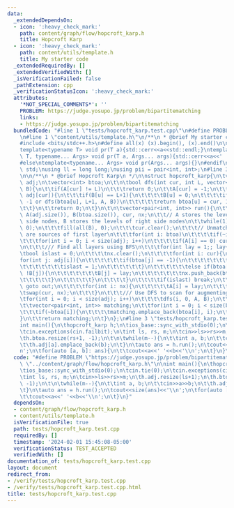 ```yaml
---
data:
  _extendedDependsOn:
  - icon: ':heavy_check_mark:'
    path: content/graph/flow/hopcroft_karp.h
    title: Hopcroft Karp
  - icon: ':heavy_check_mark:'
    path: content/utils/template.h
    title: My starter code
  _extendedRequiredBy: []
  _extendedVerifiedWith: []
  _isVerificationFailed: false
  _pathExtension: cpp
  _verificationStatusIcon: ':heavy_check_mark:'
  attributes:
    '*NOT_SPECIAL_COMMENTS*': ''
    PROBLEM: https://judge.yosupo.jp/problem/bipartitematching
    links:
    - https://judge.yosupo.jp/problem/bipartitematching
  bundledCode: "#line 1 \"tests/hopcroft_karp.test.cpp\"\n#define PROBLEM \"https://judge.yosupo.jp/problem/bipartitematching\"\
    \n#line 1 \"content/utils/template.h\"\n/**\n * @brief My starter code\n */\n\n\
    #include <bits/stdc++.h>\n#define all(x) (x).begin(), (x).end()\n\n#ifdef LOCAL\n\
    template<typename T> void pr(T a){std::cerr<<a<<std::endl;}\ntemplate<typename\
    \ T, typename... Args> void pr(T a, Args... args){std::cerr<<a<<' ',pr(args...);}\n\
    #else\ntemplate<typename... Args> void pr(Args... args){}\n#endif\n\nusing namespace\
    \ std;\nusing ll = long long;\nusing pii = pair<int, int>;\n#line 3 \"content/graph/flow/hopcroft_karp.h\"\
    \n\n/**\n * @brief Hopcroft Karp\n */\n\nstruct hopcroft_karp{\n\tvector<vector<int>>\
    \ adj;\n\tvector<int> btoa;\n\t\n\tbool dfs(int cur, int L, vector<int>& A, vector<int>&\
    \ B){\n\t\tif(A[cur] != L)\n\t\t\treturn 0;\n\t\tA[cur] = -1;\n\t\tfor(int u:\
    \ adj[cur]){\n\t\t\tif(B[u] == L+1){\n\t\t\t\tB[u] = 0;\n\t\t\t\tif(btoa[u] ==\
    \ -1 or dfs(btoa[u], L+1, A, B))\n\t\t\t\t\treturn btoa[u] = cur, 1;\n\t\t\t}\n\
    \t\t}\n\t\treturn 0;\n\t}\n\t\n\tvector<pair<int, int>> run(){\n\t\tvector<int>\
    \ A(adj.size()), B(btoa.size()), cur, nx;\n\t\t// A stores the levels of left\
    \ side nodes, B stores the levels of right side nodes\n\t\twhile(1){\n\t\t\tfill(all(A),\
    \ 0);\n\t\t\tfill(all(B), 0);\n\t\t\tcur.clear();\n\t\t\t// Unmatched A nodes\
    \ are sources of first layer\n\t\t\tfor(int i: btoa)\n\t\t\t\tif(~i) A[i] = -1;\n\
    \t\t\tfor(int i = 0; i < size(adj); i++)\n\t\t\t\tif(A[i] == 0) cur.push_back(i);\n\
    \n\t\t\t/// Find all layers using BFS\n\t\t\tfor(int lay = 1;; lay++){\n\t\t\t\
    \tbool islast = 0;\n\t\t\t\tnx.clear();\n\t\t\t\tfor(int i: cur){\n\t\t\t\t\t\
    for(int j: adj[i]){\n\t\t\t\t\t\tif(btoa[j] == -1){\n\t\t\t\t\t\t\tB[j] = lay;\n\
    \t\t\t\t\t\t\tislast = 1;\n\t\t\t\t\t\t}\n\t\t\t\t\t\telse if(btoa[j] != i and\
    \ !B[j]){\n\t\t\t\t\t\t\tB[j] = lay;\n\t\t\t\t\t\t\tnx.push_back(btoa[j]);\n\t\
    \t\t\t\t\t}\n\t\t\t\t\t}\n\t\t\t\t}\n\t\t\t\tif(islast) break;\n\t\t\t\tif(nx.empty())\
    \ goto out;\n\t\t\t\tfor(int i: nx){\n\t\t\t\t\tA[i] = lay;\n\t\t\t\t}\n\t\t\t\
    \tswap(cur, nx);\n\t\t\t}\n\t\t\t/// Use DFS to scan for augmenting paths\n\t\t\
    \tfor(int i = 0; i < size(adj); i++)\n\t\t\t\tdfs(i, 0, A, B);\n\t\t}\n\t\tout:;\n\
    \t\tvector<pair<int, int>> matching;\n\t\tfor(int i = 0; i < size(btoa); i++){\n\
    \t\t\tif(~btoa[i]){\n\t\t\t\tmatching.emplace_back(btoa[i], i);\n\t\t\t}\n\t\t\
    }\n\t\treturn matching;\n\t}\n};\n#line 3 \"tests/hopcroft_karp.test.cpp\"\n\n\
    int main(){\n\thopcroft_karp h;\n\tios_base::sync_with_stdio(0);\n\tcin.tie(0);\n\
    \tcin.exceptions(cin.failbit);\n\tint ls, rs, m;\n\tcin>>ls>>rs>>m;\n\th.adj.resize(ls+1);\n\
    \th.btoa.resize(rs+1, -1);\n\t\n\twhile(m--){\n\t\tint a, b;\n\t\tcin>>a>>b;\n\
    \t\th.adj[a].emplace_back(b);\n\t}\n\tauto ans = h.run();\n\tcout<<size(ans)<<'\\\
    n';\n\tfor(auto [a, b]: ans){\n\t\tcout<<a<<' '<<b<<'\\n';\n\t}\n}\n"
  code: "#define PROBLEM \"https://judge.yosupo.jp/problem/bipartitematching\"\n#include\
    \ \"../content/graph/flow/hopcroft_karp.h\"\n\nint main(){\n\thopcroft_karp h;\n\
    \tios_base::sync_with_stdio(0);\n\tcin.tie(0);\n\tcin.exceptions(cin.failbit);\n\
    \tint ls, rs, m;\n\tcin>>ls>>rs>>m;\n\th.adj.resize(ls+1);\n\th.btoa.resize(rs+1,\
    \ -1);\n\t\n\twhile(m--){\n\t\tint a, b;\n\t\tcin>>a>>b;\n\t\th.adj[a].emplace_back(b);\n\
    \t}\n\tauto ans = h.run();\n\tcout<<size(ans)<<'\\n';\n\tfor(auto [a, b]: ans){\n\
    \t\tcout<<a<<' '<<b<<'\\n';\n\t}\n}"
  dependsOn:
  - content/graph/flow/hopcroft_karp.h
  - content/utils/template.h
  isVerificationFile: true
  path: tests/hopcroft_karp.test.cpp
  requiredBy: []
  timestamp: '2024-02-01 15:45:08-05:00'
  verificationStatus: TEST_ACCEPTED
  verifiedWith: []
documentation_of: tests/hopcroft_karp.test.cpp
layout: document
redirect_from:
- /verify/tests/hopcroft_karp.test.cpp
- /verify/tests/hopcroft_karp.test.cpp.html
title: tests/hopcroft_karp.test.cpp
---
```

